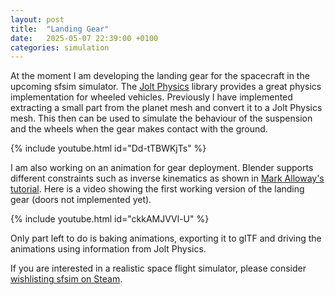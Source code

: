 ```yaml
---
layout: post
title:  "Landing Gear"
date:   2025-05-07 22:39:00 +0100
categories: simulation
---
```


At the moment I am developing the landing gear for the spacecraft in the upcoming sfsim simulator.
The [Jolt Physics][1] library provides a great physics implementation for wheeled vehicles.
Previously I have implemented extracting a small part from the planet mesh and convert it to a Jolt Physics mesh.
This then can be used to simulate the behaviour of the suspension and the wheels when the gear makes contact with the ground.

{% include youtube.html id="Dd-tTBWKjTs" %}

I am also working on an animation for gear deployment.
Blender supports different constraints such as inverse kinematics as shown in [Mark Alloway's tutorial][2].
Here is a video showing the first working version of the landing gear (doors not implemented yet).

{% include youtube.html id="ckkAMJVVl-U" %}

Only part left to do is baking animations, exporting it to glTF and driving the animations using information from Jolt Physics.

If you are interested in a realistic space flight simulator, please consider [wishlisting sfsim on Steam][3].

[1]: https://jrouwe.github.io/JoltPhysics/
[2]: https://www.youtube.com/watch?v=tV2MhgnnvOg
[3]: https://store.steampowered.com/app/3687560/sfsim/
